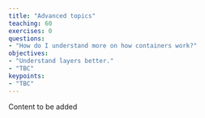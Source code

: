```yaml
---
title: "Advanced topics"
teaching: 60
exercises: 0
questions:
- "How do I understand more on how containers work?"
objectives:
- "Understand layers better."
- "TBC"
keypoints:
- "TBC"
---
```


Content to be added

